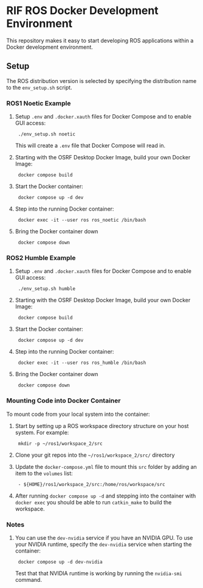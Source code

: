 # RIF ROS Docker Development Environment

This repository makes it easy to start developing ROS applications within a
Docker development environment.

## Setup

The ROS distribution version is selected by specifying the distribution name to
the `env_setup.sh` script.

### ROS1 Noetic Example

1. Setup `.env` and `.docker.xauth` files for Docker Compose and to enable GUI
    access:

        ./env_setup.sh noetic

    This will create a `.env` file that Docker Compose will read in.

2. Starting with the OSRF Desktop Docker Image, build your own Docker Image:

        docker compose build

3. Start the Docker container:

        docker compose up -d dev

4. Step into the running Docker container:

        docker exec -it --user ros ros_noetic /bin/bash

5. Bring the Docker container down

        docker compose down


### ROS2 Humble Example

1. Setup `.env` and `.docker.xauth` files for Docker Compose and to enable GUI
    access:

        ./env_setup.sh humble

2. Starting with the OSRF Desktop Docker Image, build your own Docker Image:

        docker compose build

3. Start the Docker container:

        docker compose up -d dev

4. Step into the running Docker container:

        docker exec -it --user ros ros_humble /bin/bash

5. Bring the Docker container down

        docker compose down


### Mounting Code into Docker Container

To mount code from your local system into the container:

1. Start by setting up a ROS workspace directory structure on your host
system. For example:

        mkdir -p ~/ros1/workspace_2/src

2. Clone your git repos into the `~/ros1/workspace_2/src/` directory

3. Update the `docker-compose.yml` file to mount this `src` folder by adding an
   item to the `volumes` list:

        - ${HOME}/ros1/workspace_2/src:/home/ros/workspace/src

4. After running `docker compose up -d` and stepping into the container with
   `docker exec` you should be able to run `catkin_make` to build the
   workspace.


### Notes

1. You can use the `dev-nvidia` service if you have an NVIDIA GPU. To use your
   NVIDIA runtime, specify the `dev-nvidia` service when starting the
   container:

        docker compose up -d dev-nvidia

    Test that that NVIDIA runtime is working by running the `nvidia-smi`
    command.
